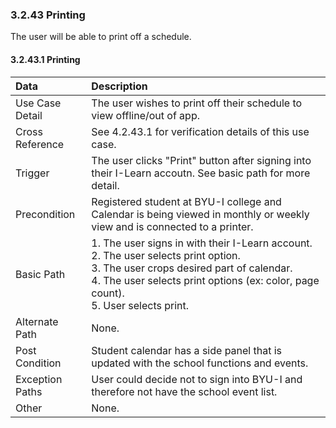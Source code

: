 ### 3.2.43 Printing

The user will be able to print off a schedule.

#### 3.2.43.1 Printing

| Data          | Description |
|:--------------| :--------------|
|Use Case Detail| The user wishes to print off their schedule to view offline/out of app. |
|Cross Reference | See 4.2.43.1 for verification details of this use case.| 
|Trigger        | The user clicks "Print" button after signing into their I-Learn accoutn. See basic path for more detail.|
|Precondition   | Registered student at BYU-I college and Calendar is being viewed in monthly or weekly view and is connected to a printer.|
|Basic Path     |1. The user signs in with their I-Learn account.<br/> 2. The user selects print option.<br/>3. The user crops desired part of calendar. <br/>4. The user selects print options (ex: color, page count).  <br/>5. User selects print.<br/>|
|Alternate Path |None.| 
|Post Condition | Student calendar has a side panel that is updated with the school functions and events.
|Exception Paths| User could decide not to sign into BYU-I and therefore not have the school event list.
|Other          |None.|

